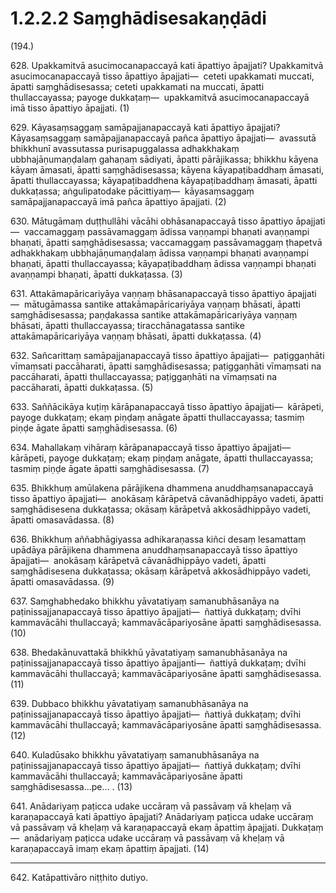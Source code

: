

# 1.2.2.2 Saṃghādisesakaṇḍādi





(194.)

628\. Upakkamitvā asucimocanapaccayā kati āpattiyo āpajjati? Upakkamitvā asucimocanapaccayā tisso āpattiyo āpajjati—  ceteti upakkamati muccati, āpatti saṃghādisesassa; ceteti upakkamati na muccati, āpatti thullaccayassa; payoge dukkaṭaṃ—  upakkamitvā asucimocanapaccayā imā tisso āpattiyo āpajjati. (1)

629\. Kāyasaṃsaggaṃ samāpajjanapaccayā kati āpattiyo āpajjati? Kāyasaṃsaggaṃ samāpajjanapaccayā pañca āpattiyo āpajjati—  avassutā bhikkhunī avassutassa purisapuggalassa adhakkhakaṃ ubbhajāṇumaṇḍalaṃ gahaṇaṃ sādiyati, āpatti pārājikassa; bhikkhu kāyena kāyaṃ āmasati, āpatti saṃghādisesassa; kāyena kāyapaṭibaddhaṃ āmasati, āpatti thullaccayassa; kāyapaṭibaddhena kāyapaṭibaddhaṃ āmasati, āpatti dukkaṭassa; aṅgulipatodake pācittiyaṃ—  kāyasaṃsaggaṃ samāpajjanapaccayā imā pañca āpattiyo āpajjati. (2)

630\. Mātugāmaṃ duṭṭhullāhi vācāhi obhāsanapaccayā tisso āpattiyo āpajjati—  vaccamaggaṃ passāvamaggaṃ ādissa vaṇṇampi bhaṇati avaṇṇampi bhaṇati, āpatti saṃghādisesassa; vaccamaggaṃ passāvamaggaṃ ṭhapetvā adhakkhakaṃ ubbhajāṇumaṇḍalaṃ ādissa vaṇṇampi bhaṇati avaṇṇampi bhaṇati, āpatti thullaccayassa; kāyapaṭibaddhaṃ ādissa vaṇṇampi bhaṇati avaṇṇampi bhaṇati, āpatti dukkaṭassa. (3)

631\. Attakāmapāricariyāya vaṇṇaṃ bhāsanapaccayā tisso āpattiyo āpajjati—  mātugāmassa santike attakāmapāricariyāya vaṇṇaṃ bhāsati, āpatti saṃghādisesassa; paṇḍakassa santike attakāmapāricariyāya vaṇṇaṃ bhāsati, āpatti thullaccayassa; tiracchānagatassa santike attakāmapāricariyāya vaṇṇaṃ bhāsati, āpatti dukkaṭassa. (4)

632\. Sañcarittaṃ samāpajjanapaccayā tisso āpattiyo āpajjati—  paṭiggaṇhāti vīmaṃsati paccāharati, āpatti saṃghādisesassa; paṭiggaṇhāti vīmaṃsati na paccāharati, āpatti thullaccayassa; paṭiggaṇhāti na vīmaṃsati na paccāharati, āpatti dukkaṭassa. (5)

633\. Saññācikāya kuṭiṃ kārāpanapaccayā tisso āpattiyo āpajjati—  kārāpeti, payoge dukkaṭaṃ; ekaṃ piṇḍaṃ anāgate āpatti thullaccayassa; tasmiṃ piṇḍe āgate āpatti saṃghādisesassa. (6)

634\. Mahallakaṃ vihāraṃ kārāpanapaccayā tisso āpattiyo āpajjati—  kārāpeti, payoge dukkaṭaṃ; ekaṃ piṇḍaṃ anāgate, āpatti thullaccayassa; tasmiṃ piṇḍe āgate āpatti saṃghādisesassa. (7)

635\. Bhikkhuṃ amūlakena pārājikena dhammena anuddhaṃsanapaccayā tisso āpattiyo āpajjati—  anokāsaṃ kārāpetvā cāvanādhippāyo vadeti, āpatti saṃghādisesena dukkaṭassa; okāsaṃ kārāpetvā akkosādhippāyo vadeti, āpatti omasavādassa. (8)

636\. Bhikkhuṃ aññabhāgiyassa adhikaraṇassa kiñci desaṃ lesamattaṃ upādāya pārājikena dhammena anuddhaṃsanapaccayā tisso āpattiyo āpajjati—  anokāsaṃ kārāpetvā cāvanādhippāyo vadeti, āpatti saṃghādisesena dukkaṭassa; okāsaṃ kārāpetvā akkosādhippāyo vadeti, āpatti omasavādassa. (9)

637\. Saṃghabhedako bhikkhu yāvatatiyaṃ samanubhāsanāya na paṭinissajjanapaccayā tisso āpattiyo āpajjati—  ñattiyā dukkaṭaṃ; dvīhi kammavācāhi thullaccayā; kammavācāpariyosāne āpatti saṃghādisesassa. (10)

638\. Bhedakānuvattakā bhikkhū yāvatatiyaṃ samanubhāsanāya na paṭinissajjanapaccayā tisso āpattiyo āpajjanti—  ñattiyā dukkaṭaṃ; dvīhi kammavācāhi thullaccayā; kammavācāpariyosāne āpatti saṃghādisesassa. (11)

639\. Dubbaco bhikkhu yāvatatiyaṃ samanubhāsanāya na paṭinissajjanapaccayā tisso āpattiyo āpajjati—  ñattiyā dukkaṭaṃ; dvīhi kammavācāhi thullaccayā; kammavācāpariyosāne āpatti saṃghādisesassa. (12)

640\. Kuladūsako bhikkhu yāvatatiyaṃ samanubhāsanāya na paṭinissajjanapaccayā tisso āpattiyo āpajjati—  ñattiyā dukkaṭaṃ; dvīhi kammavācāhi thullaccayā; kammavācāpariyosāne āpatti saṃghādisesassa…pe… . (13)

641\. Anādariyaṃ paṭicca udake uccāraṃ vā passāvaṃ vā kheḷaṃ vā karaṇapaccayā kati āpattiyo āpajjati? Anādariyaṃ paṭicca udake uccāraṃ vā passāvaṃ vā kheḷaṃ vā karaṇapaccayā ekaṃ āpattiṃ āpajjati. Dukkaṭaṃ—  anādariyaṃ paṭicca udake uccāraṃ vā passāvaṃ vā kheḷaṃ vā karaṇapaccayā imaṃ ekaṃ āpattiṃ āpajjati. (14)

---

642\. Katāpattivāro niṭṭhito dutiyo.





